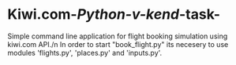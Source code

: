 # Kiwi.com-_Python-v-kend_-task-

Simple command line application for flight booking simulation using kiwi.com API./n
In order to start   "book_flight.py"   its necesery to use modules  'flights.py',  'places.py'   and   'inputs.py'.
